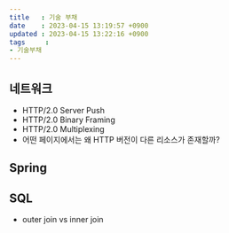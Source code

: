 ```yaml
---
title   : 기술 부채
date    : 2023-04-15 13:19:57 +0900
updated : 2023-04-15 13:22:16 +0900
tags     : 
- 기술부채
---
```

## 네트워크

- HTTP/2.0 Server Push
- HTTP/2.0 Binary Framing
- HTTP/2.0 Multiplexing
- 어떤 페이지에서는 왜 HTTP 버전이 다른 리소스가 존재할까?

## Spring

## SQL
- outer join vs inner join
